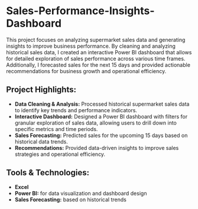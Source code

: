 # Sales-Performance-Insights-Dashboard

This project focuses on analyzing supermarket sales data and generating insights to improve business performance. By cleaning and analyzing historical sales data, I created an interactive Power BI dashboard that allows for detailed exploration of sales performance across various time frames. Additionally, I forecasted sales for the next 15 days and provided actionable recommendations for business growth and operational efficiency.

## Project Highlights:
- **Data Cleaning & Analysis:** 
Processed historical supermarket sales data to identify key trends and performance indicators.
- **Interactive Dashboard:** 
Designed a Power BI dashboard with filters for granular exploration of sales data, allowing users to drill down into specific metrics and time periods.
- **Sales Forecasting:** 
Predicted sales for the upcoming 15 days based on historical data trends.
- **Recommendations:** 
Provided data-driven insights to improve sales strategies and operational efficiency.

## Tools & Technologies:
- **Excel** 
- **Power BI:** for data visualization and dashboard design
- **Sales Forecasting:** based on historical trends
